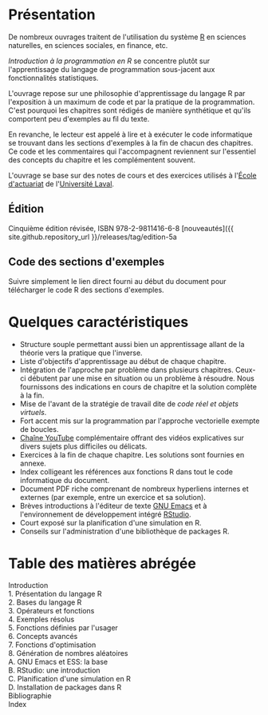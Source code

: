 # Présentation

De nombreux ouvrages traitent de l'utilisation du système
[R](https://www.r-project.org) en sciences naturelles, en sciences
sociales, en finance, etc. 

*Introduction à la programmation en R* se concentre plutôt sur
l'apprentissage du langage de programmation sous-jacent aux
fonctionnalités statistiques.

L'ouvrage repose sur une philosophie d'apprentissage du langage
R par l'exposition à un maximum de code et par la pratique de la
programmation. C'est pourquoi les chapitres sont rédigés de manière
synthétique et qu'ils comportent peu d'exemples au fil du texte. 

En revanche, le lecteur est appelé à lire et à exécuter le code
informatique se trouvant dans les sections d'exemples à la fin de
chacun des chapitres. Ce code et les commentaires qui l'accompagnent
reviennent sur l'essentiel des concepts du chapitre et les
complémentent souvent. 

L'ouvrage se base sur des notes de cours et des exercices utilisés à
l'[École d'actuariat](http://www.act.ulaval.ca) de
l'[Université Laval](http://www.ulaval.ca).

## Édition

Cinquième édition révisée, ISBN 978-2-9811416-6-8
[nouveautés]({{ site.github.repository_url }}/releases/tag/edition-5a

## Code des sections d'exemples

Suivre simplement le lien direct fourni au début du document pour
télécharger le code R des sections d'exemples.


# Quelques caractéristiques

- Structure souple permettant aussi bien un apprentissage allant de la
  théorie vers la pratique que l'inverse.
- Liste d'objectifs d'apprentissage au début de chaque chapitre.
- Intégration de l'approche par problème dans plusieurs chapitres.
  Ceux-ci débutent par une mise en situation ou un problème à
  résoudre. Nous fournissons des indications en cours de chapitre et
  la solution complète à la fin.
- Mise de l'avant de la stratégie de travail dite de *code réel et
  objets virtuels*.
- Fort accent mis sur la programmation par l'approche vectorielle
  exempte de boucles.
- [Chaîne YouTube](http://www.youtube.com/user/VincentGouletIntroR/videos)
  complémentaire offrant des vidéos explicatives sur divers sujets
  plus difficiles ou délicats.
- Exercices à la fin de chaque chapitre. Les solutions sont fournies en
  annexe.
- Index colligeant les références aux fonctions R dans tout le code
  informatique du document.
- Document PDF riche comprenant de nombreux hyperliens internes et
  externes (par exemple, entre un exercice et sa solution).
- Brèves introductions à l'éditeur de texte
  [GNU Emacs](https://www.gnu.org/software/emacs) et à l'environnement
  de développement intégré [RStudio](https://www.rstudio.com).
- Court exposé sur la planification d'une simulation en R.
- Conseils sur l'administration d'une bibliothèque de packages R.


# Table des matières abrégée

Introduction  
1\. Présentation du langage R  
2\. Bases du langage R  
3\. Opérateurs et fonctions  
4\. Exemples résolus  
5\. Fonctions définies par l'usager  
6\. Concepts avancés  
7\. Fonctions d'optimisation  
8\. Génération de nombres aléatoires  
A\. GNU Emacs et ESS: la base  
B\. RStudio: une introduction  
C\. Planification d'une simulation en R  
D\. Installation de packages dans R  
Bibliographie  
Index
